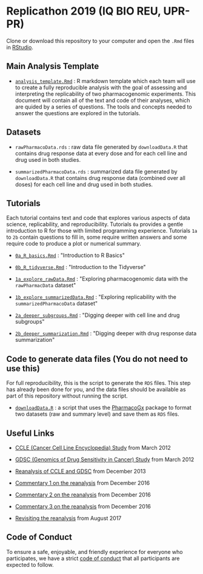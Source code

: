 # Replicathon 2019 (IQ BIO REU, UPR-PR)

Clone or download this repository to your computer and open the `.Rmd` files in [RStudio](https://rstudio.com/).

## Main Analysis Template

* [`analysis_template.Rmd`](analysis_template.Rmd) : R markdown template which each team will use to create a fully reproducible analysis with the goal of assessing and interpreting the replicability of two pharmacogenomic experiments. This document will contain all of the text and code of their analyses, which are quided by a series of questions. The tools and concepts needed to answer the questions are explored in the tutorials.

## Datasets

* `rawPharmacoData.rds` : raw data file generated by `downloadData.R` that contains drug response data at every dose and for each cell line and drug used in both studies. 

* `summarizedPharmacoData.rds` : summarized data file generated by `downloadData.R` that contains drug response data (combined over all doses) for each cell line and drug used in both studies.

## Tutorials

Each tutorial contains text and code that explores various aspects of data science, replicability, and reproducibility. Tutorials `0a` provides a gentle introduction to R for those with limited programming experience. Tutorials `1a` to `2b` contain questions to fill in, some require written answers and some require code to produce a plot or numerical summary.

* [`0a_R_basics.Rmd`](tutorials/0a_R_basics.Rmd) : "Introduction to R Basics"

* [`0b_R_tidyverse.Rmd`](tutorials/0b_R_tidyverse.Rmd) : "Introduction to the Tidyverse"

* [`1a_explore_rawData.Rmd`](tutorials/1a_explore_rawData.Rmd) : "Exploring pharmacogenomic data with the `rawPharmacData` dataset"

* [`1b_explore_summarizedData.Rmd`](tutorials/1b_explore_summarizedData.Rmd) : "Exploring replicability with the `summarizedPharmacoData` dataset"

* [`2a_deeper_subgroups.Rmd`](tutorials/2a_deeper_subgroups.Rmd) : "Digging deeper with cell line and drug subgroups"

* [`2b_deeper_summarization.Rmd`](tutorials/2b_deeper_summarization.Rmd) : "Digging deeper with  drug response data summarization"

## Code to generate data files (You do not need to use this)

For full reproducibility, this is the script to generate the `RDS` files. This step has already been done for you, and the data files should be available as part of this repository without running the script.

* [`downloadData.R`](downloadData.R) : a script that uses the [PharmacoGx](http://bioconductor.org/packages/PharmacoGx/
) package to format two datasets (raw and summary level) and save them as `RDS` files. 

## Useful Links

* [CCLE (Cancer Cell Line Encyclopedia) Study](https://www.ncbi.nlm.nih.gov/pubmed/22460905) from March 2012

* [GDSC (Genomics of Drug Sensitivity in Cancer) Study](https://www.ncbi.nlm.nih.gov/pubmed/22460902) from March 2012

* [Reanalysis of CCLE and GDSC](https://www.ncbi.nlm.nih.gov/pubmed/24284626) from December 2013

* [Commentary 1 on the reanalysis](https://www.ncbi.nlm.nih.gov/pubmed/27905415) from December 2016

* [Commentary 2 on the reanalysis](https://www.ncbi.nlm.nih.gov/pubmed/27905421) from December 2016

* [Commentary 3 on the reanalysis](https://www.ncbi.nlm.nih.gov/pubmed/27905419) from December 2016

* [Revisiting the reanalysis](https://www.ncbi.nlm.nih.gov/pubmed/28928933) from August 2017

## Code of Conduct

To ensure a safe, enjoyable, and friendly experience for everyone who participates, we have a strict [code of conduct](code_of_conduct.md) that all participants are expected to follow.


